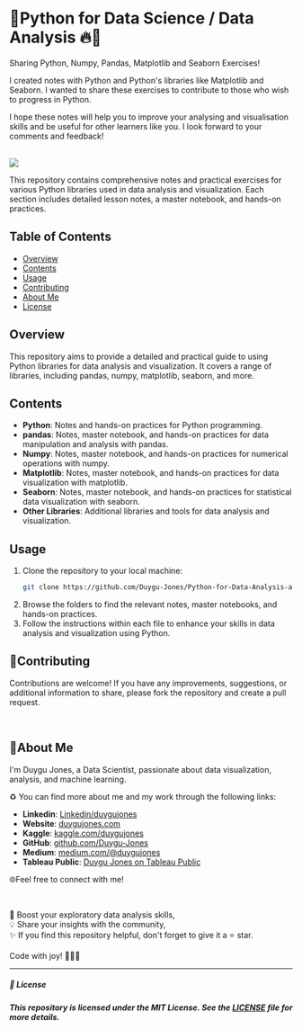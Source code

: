 
# 🎯Python for Data Science / Data Analysis 🔥🚀

Sharing Python, Numpy, Pandas, Matplotlib and Seaborn Exercises!

I created notes with Python and Python's libraries like Matplotlib and Seaborn. I wanted to share these exercises to contribute to those who wish to progress in Python.

I hope these notes will help you to improve your analysing and visualisation skills and be useful for other learners like you. I look forward to your comments and feedback!

</br>



<img src="https://github.com/Duygu-Jones/Python-for-Data-Analysis-and-Visualisation/blob/main/img.png" />


This repository contains comprehensive notes and practical exercises for various Python libraries used in data analysis and visualization. Each section includes detailed lesson notes, a master notebook, and hands-on practices.

## Table of Contents

- [Overview](#overview)
- [Contents](#contents)
- [Usage](#usage)
- [Contributing](#contributing)
- [About Me](#about-me)
- [License](#license)

## Overview

This repository aims to provide a detailed and practical guide to using Python libraries for data analysis and visualization. It covers a range of libraries, including pandas, numpy, matplotlib, seaborn, and more.

## Contents

- **Python**: Notes and hands-on practices for Python programming.
- **pandas**: Notes, master notebook, and hands-on practices for data manipulation and analysis with pandas.
- **Numpy**: Notes, master notebook, and hands-on practices for numerical operations with numpy.
- **Matplotlib**: Notes, master notebook, and hands-on practices for data visualization with matplotlib.
- **Seaborn**: Notes, master notebook, and hands-on practices for statistical data visualization with seaborn.
- **Other Libraries**: Additional libraries and tools for data analysis and visualization.

## Usage

1. Clone the repository to your local machine:
    ```bash
    git clone https://github.com/Duygu-Jones/Python-for-Data-Analysis-and-Visualisation.git
    ```
2. Browse the folders to find the relevant notes, master notebooks, and hands-on practices.
3. Follow the instructions within each file to enhance your skills in data analysis and visualization using Python.

## 🤝Contributing

Contributions are welcome! If you have any improvements, suggestions, or additional information to share, please fork the repository and create a pull request.

<br>

## 🌱About Me 

I'm Duygu Jones, a Data Scientist, passionate about data visualization, analysis, and machine learning. 

♻️ You can find more about me and my work through the following links:

- **Linkedin**: [Linkedin/duygujones](https://www.linkedin.com/in/duygujones/)
- **Website**: [duygujones.com](https://duygujones.vercel.app/)
- **Kaggle**: [kaggle.com/duygujones](https://www.kaggle.com/duygujones)
- **GitHub**: [github.com/Duygu-Jones](https://github.com/Duygu-Jones)
- **Medium**: [medium.com/@duygujones](https://medium.com/@duygujones)
- **Tableau Public**: [Duygu Jones on Tableau Public](https://public.tableau.com/app/profile/duygu.jones/vizzes)

🌐Feel free to connect with me!

<br>

🎯 Boost your exploratory data analysis skills,<br>
💡 Share your insights with the community,<br>
✨ If you find this repository helpful, don't forget to give it a ⭐ star.<br>

Code with joy! 👩‍💻✨

---



##### 📜 License

##### This repository is licensed under the MIT License. See the [LICENSE](LICENSE) file for more details.
